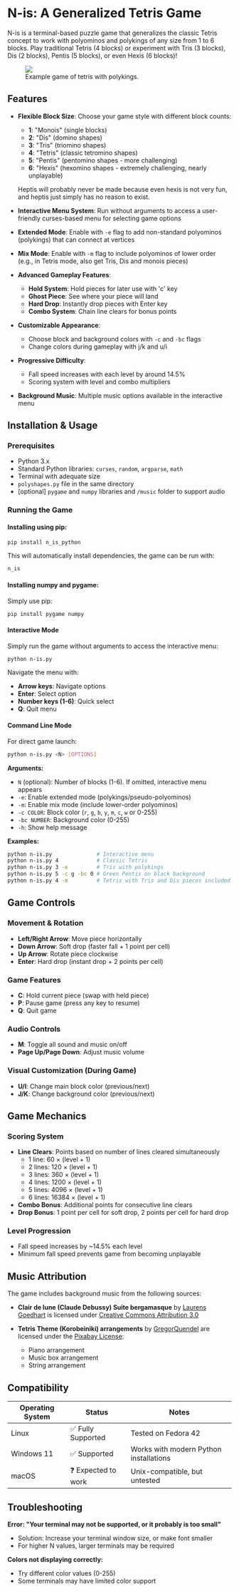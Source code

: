# N-is: A Generalized Tetris Game

N-is is a terminal-based puzzle game that generalizes the classic Tetris concept to work with polyominos and polykings of any size from 1 to 6 blocks. Play traditional Tetris (4 blocks) or experiment with Tris (3 blocks), Dis (2 blocks), Pentis (5 blocks), or even Hexis (6 blocks)!

<figure>
    <img src="./example.png">
    <figcaption>Example game of tetris with polykings.</figcaption>
</figure>

## Features

- **Flexible Block Size**: Choose your game style with different block counts:
  - **1**: "Monois" (single blocks)
  - **2**: "Dis" (domino shapes) 
  - **3**: "Tris" (triomino shapes)
  - **4**: "Tetris" (classic tetromino shapes)
  - **5**: "Pentis" (pentomino shapes - more challenging)
  - **6**: "Hexis" (hexomino shapes - extremely challenging, nearly unplayable)

  Heptis will probably never be made because even hexis is not very fun, and heptis just simply has no reason to exist.

- **Interactive Menu System**: Run without arguments to access a user-friendly curses-based menu for selecting game options

- **Extended Mode**: Enable with `-e` flag to add non-standard polyominos (polykings) that can connect at vertices

- **Mix Mode**: Enable with `-m` flag to include polyominos of lower order (e.g., in Tetris mode, also get Tris, Dis and monois pieces)

- **Advanced Gameplay Features**:
  - **Hold System**: Hold pieces for later use with 'c' key
  - **Ghost Piece**: See where your piece will land
  - **Hard Drop**: Instantly drop pieces with Enter key
  - **Combo System**: Chain line clears for bonus points

- **Customizable Appearance**: 
  - Choose block and background colors with `-c` and `-bc` flags
  - Change colors during gameplay with j/k and u/i

- **Progressive Difficulty**: 
  - Fall speed increases with each level by around 14.5%
  - Scoring system with level and combo multipliers

- **Background Music**: Multiple music options available in the interactive menu
## Installation & Usage

### Prerequisites

- Python 3.x
- Standard Python libraries: `curses`, `random`, `argparse`, `math`
- Terminal with adequate size
- `polyshapes.py` file in the same directory
- [optional] `pygame` and `numpy` libraries and `/music` folder to support audio

### Running the Game

#### Installing using pip:

```bash
pip install n_is_python
```

This will automatically install dependencies, the game can be run with:

```bash
n_is
```

#### Installing numpy and pygame:

Simply use pip:

```bash
pip install pygame numpy
```

#### Interactive Mode

Simply run the game without arguments to access the interactive menu:

```bash
python n-is.py
```

Navigate the menu with:
- **Arrow keys**: Navigate options
- **Enter**: Select option
- **Number keys (1-6)**: Quick select
- **Q**: Quit menu

#### Command Line Mode

For direct game launch:

```bash
python n-is.py <N> [OPTIONS]
```

**Arguments:**
- `N` (optional): Number of blocks (1-6). If omitted, interactive menu appears
- `-e`: Enable extended mode (polykings/pseudo-polyominos)
- `-m`: Enable mix mode (include lower-order polyominos)
- `-c COLOR`: Block color (`r`, `g`, `b`, `y`, `m`, `c`, `w` or 0-255)
- `-bc NUMBER`: Background color (0-255)
- `-h`: Show help message

**Examples:**
```bash
python n-is.py              # Interactive menu
python n-is.py 4            # Classic Tetris
python n-is.py 3 -e         # Tris with polykings
python n-is.py 5 -c g -bc 0 # Green Pentis on black background
python n-is.py 4 -m         # Tetris with Tris and Dis pieces included
```

## Game Controls

### Movement & Rotation
- **Left/Right Arrow**: Move piece horizontally
- **Down Arrow**: Soft drop (faster fall + 1 point per cell)
- **Up Arrow**: Rotate piece clockwise
- **Enter**: Hard drop (instant drop + 2 points per cell)

### Game Features
- **C**: Hold current piece (swap with held piece)
- **P**: Pause game (press any key to resume)
- **Q**: Quit game

### Audio Controls
- **M**: Toggle all sound and music on/off
- **Page Up/Page Down**: Adjust music volume

### Visual Customization (During Game)
- **U/I**: Change main block color (previous/next)
- **J/K**: Change background color (previous/next)

## Game Mechanics

### Scoring System
- **Line Clears**: Points based on number of lines cleared simultaneously
  - 1 line: 60 × (level + 1)
  - 2 lines: 120 × (level + 1)  
  - 3 lines: 360 × (level + 1)
  - 4 lines: 1200 × (level + 1)
  - 5 lines: 4096 × (level + 1)
  - 6 lines: 16384 × (level + 1)
- **Combo Bonus**: Additional points for consecutive line clears
- **Drop Bonus**: 1 point per cell for soft drop, 2 points per cell for hard drop

### Level Progression
- Fall speed increases by ~14.5% each level
- Minimum fall speed prevents game from becoming unplayable

## Music Attribution

The game includes background music from the following sources:

- **Clair de lune (Claude Debussy) Suite bergamasque** by [Laurens Goedhart](https://en.wikipedia.org/wiki/File:Clair_de_lune_(Claude_Debussy)_Suite_bergamasque.ogg) is licensed under [Creative Commons Attribution 3.0](https://creativecommons.org/licenses/by/3.0/)

- **Tetris Theme (Korobeiniki) arrangements** by [GregorQuendel](https://pixabay.com/users/gregorquendel-19912121/) are licensed under the [Pixabay License](https://pixabay.com/service/license-summary/):
  - Piano arrangement
  - Music box arrangement  
  - String arrangement

## Compatibility

| Operating System | Status | Notes |
|------------------|--------|-------|
| Linux | ✅ Fully Supported | Tested on Fedora 42 |
| Windows 11 | ✅ Supported | Works with modern Python installations |
| macOS | ❓ Expected to work | Unix-compatible, but untested |

## Troubleshooting

**Error: "Your terminal may not be supported, or it probably is too small"**
- Solution: Increase your terminal window size, or make font smaller
- For higher N values, larger terminals may be required

**Colors not displaying correctly:**
- Try different color values (0-255)
- Some terminals may have limited color support
